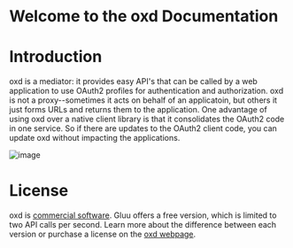 # Welcome to the oxd Documentation

# Introduction

oxd is a mediator: it provides easy API's that can be called by a web application to use OAuth2
profiles for authentication and authorization. oxd is not a proxy--sometimes it acts on 
behalf of an applicatoin, but others it just forms URLs and returns them to the application. 
One advantage of using oxd over a native client library is that it consolidates the OAuth2
code in one service. So if there are updates to the OAuth2 client code, you can update 
oxd without impacting the applications. 

![image](https://raw.githubusercontent.com/GluuFederation/docs-oxd/master/sources/img/Overview.jpg)

# License

oxd is [commercial software]((https://github.com/GluuFederation/oxd/blob/master/LICENSE)). 
Gluu offers a free version, which is limited 
to two API calls per second. Learn more about the difference between each version or
purchase a license on the [oxd webpage](https://oxd.gluu.org/#oxd-pro). 
